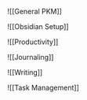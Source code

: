 ![[General PKM]]

![[Obsidian Setup]]

![[Productivity]]

![[Journaling]]

![[Writing]]

![[Task Management]]